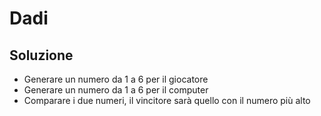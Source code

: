 # Dadi

## Soluzione
- Generare un numero da 1 a 6 per il giocatore
- Generare un numero da 1 a 6 per il computer
- Comparare i due numeri, il vincitore sarà quello con il numero più alto